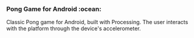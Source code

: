 <h3>Pong Game for Android :ocean:</h3>

<p>Classic Pong game for Android, built with Processing. The user interacts with the platform through the device's accelerometer.</p>
